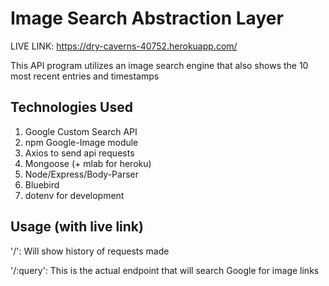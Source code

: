 # Image Search Abstraction Layer

LIVE LINK: https://dry-caverns-40752.herokuapp.com/

This API program utilizes an image search engine that also shows the 10 most recent entries and timestamps

## Technologies Used

1) Google Custom Search API
2) npm Google-Image module
2) Axios to send api requests
3) Mongoose (+ mlab for heroku)
4) Node/Express/Body-Parser
5) Bluebird 
6) dotenv for development

## Usage (with live link)

'/': Will show history of requests made

'/:query': This is the actual endpoint that will search Google for image links

